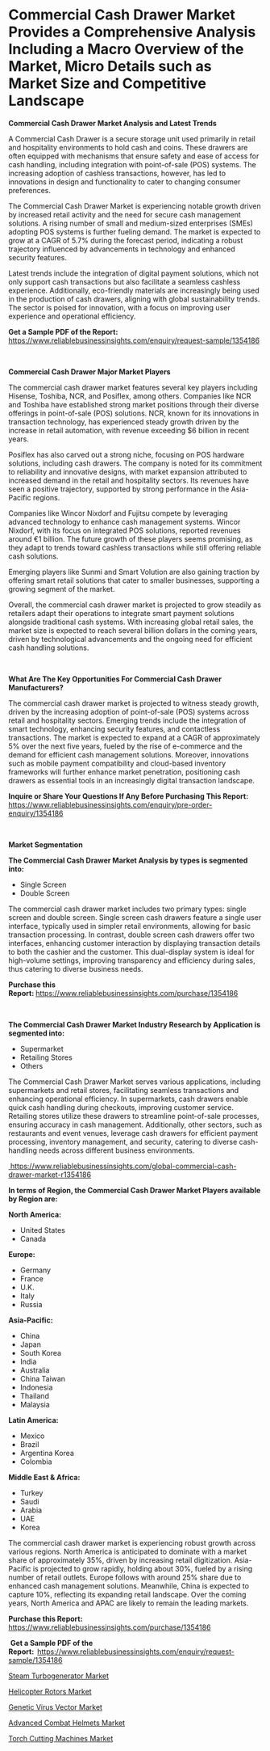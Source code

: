 <p><h1>Commercial Cash Drawer Market Provides a Comprehensive Analysis Including a Macro Overview of the Market, Micro Details such as Market Size and Competitive Landscape</h1></p><p><strong>Commercial Cash Drawer Market Analysis and Latest Trends</strong></p>
<p><p>A Commercial Cash Drawer is a secure storage unit used primarily in retail and hospitality environments to hold cash and coins. These drawers are often equipped with mechanisms that ensure safety and ease of access for cash handling, including integration with point-of-sale (POS) systems. The increasing adoption of cashless transactions, however, has led to innovations in design and functionality to cater to changing consumer preferences.</p><p>The Commercial Cash Drawer Market is experiencing notable growth driven by increased retail activity and the need for secure cash management solutions. A rising number of small and medium-sized enterprises (SMEs) adopting POS systems is further fueling demand. The market is expected to grow at a CAGR of 5.7% during the forecast period, indicating a robust trajectory influenced by advancements in technology and enhanced security features. </p><p>Latest trends include the integration of digital payment solutions, which not only support cash transactions but also facilitate a seamless cashless experience. Additionally, eco-friendly materials are increasingly being used in the production of cash drawers, aligning with global sustainability trends. The sector is poised for innovation, with a focus on improving user experience and operational efficiency.</p></p>
<p><strong>Get a Sample PDF of the Report:&nbsp;</strong> <a href="https://www.reliablebusinessinsights.com/enquiry/request-sample/1354186?utm_campaign=3494&utm_medium=2&utm_source=Github&utm_content=ia&utm_term=28032025&utm_id=commercial-cash-drawer">https://www.reliablebusinessinsights.com/enquiry/request-sample/1354186</a></p>
<p>&nbsp;</p>
<p><strong>Commercial Cash Drawer Major Market Players</strong></p>
<p><p>The commercial cash drawer market features several key players including Hisense, Toshiba, NCR, and Posiflex, among others. Companies like NCR and Toshiba have established strong market positions through their diverse offerings in point-of-sale (POS) solutions. NCR, known for its innovations in transaction technology, has experienced steady growth driven by the increase in retail automation, with revenue exceeding $6 billion in recent years.</p><p>Posiflex has also carved out a strong niche, focusing on POS hardware solutions, including cash drawers. The company is noted for its commitment to reliability and innovative designs, with market expansion attributed to increased demand in the retail and hospitality sectors. Its revenues have seen a positive trajectory, supported by strong performance in the Asia-Pacific regions.</p><p>Companies like Wincor Nixdorf and Fujitsu compete by leveraging advanced technology to enhance cash management systems. Wincor Nixdorf, with its focus on integrated POS solutions, reported revenues around €1 billion. The future growth of these players seems promising, as they adapt to trends toward cashless transactions while still offering reliable cash solutions.</p><p>Emerging players like Sunmi and Smart Volution are also gaining traction by offering smart retail solutions that cater to smaller businesses, supporting a growing segment of the market.</p><p>Overall, the commercial cash drawer market is projected to grow steadily as retailers adapt their operations to integrate smart payment solutions alongside traditional cash systems. With increasing global retail sales, the market size is expected to reach several billion dollars in the coming years, driven by technological advancements and the ongoing need for efficient cash handling solutions.</p></p>
<p>&nbsp;</p>
<p><strong>What Are The Key Opportunities For Commercial Cash Drawer Manufacturers?</strong></p>
<p><p>The commercial cash drawer market is projected to witness steady growth, driven by the increasing adoption of point-of-sale (POS) systems across retail and hospitality sectors. Emerging trends include the integration of smart technology, enhancing security features, and contactless transactions. The market is expected to expand at a CAGR of approximately 5% over the next five years, fueled by the rise of e-commerce and the demand for efficient cash management solutions. Moreover, innovations such as mobile payment compatibility and cloud-based inventory frameworks will further enhance market penetration, positioning cash drawers as essential tools in an increasingly digital transaction landscape.</p></p>
<p><strong>Inquire or Share Your Questions If Any Before Purchasing This Report:</strong> <a href="https://www.reliablebusinessinsights.com/enquiry/pre-order-enquiry/1354186?utm_campaign=3494&utm_medium=2&utm_source=Github&utm_content=ia&utm_term=28032025&utm_id=commercial-cash-drawer">https://www.reliablebusinessinsights.com/enquiry/pre-order-enquiry/1354186</a></p>
<p>&nbsp;</p>
<p><strong>Market Segmentation</strong></p>
<p><strong>The Commercial Cash Drawer Market Analysis by types is segmented into:</strong></p>
<p><ul><li>Single Screen</li><li>Double Screen</li></ul></p>
<p><p>The commercial cash drawer market includes two primary types: single screen and double screen. Single screen cash drawers feature a single user interface, typically used in simpler retail environments, allowing for basic transaction processing. In contrast, double screen cash drawers offer two interfaces, enhancing customer interaction by displaying transaction details to both the cashier and the customer. This dual-display system is ideal for high-volume settings, improving transparency and efficiency during sales, thus catering to diverse business needs.</p></p>
<p><strong>Purchase this Report:&nbsp;</strong><a href="https://www.reliablebusinessinsights.com/purchase/1354186?utm_campaign=3494&utm_medium=2&utm_source=Github&utm_content=ia&utm_term=28032025&utm_id=commercial-cash-drawer">https://www.reliablebusinessinsights.com/purchase/1354186</a></p>
<p>&nbsp;</p>
<p><strong>The Commercial Cash Drawer Market Industry Research by Application is segmented into:</strong></p>
<p><ul><li>Supermarket</li><li>Retailing Stores</li><li>Others</li></ul></p>
<p><p>The Commercial Cash Drawer Market serves various applications, including supermarkets and retail stores, facilitating seamless transactions and enhancing operational efficiency. In supermarkets, cash drawers enable quick cash handling during checkouts, improving customer service. Retailing stores utilize these drawers to streamline point-of-sale processes, ensuring accuracy in cash management. Additionally, other sectors, such as restaurants and event venues, leverage cash drawers for efficient payment processing, inventory management, and security, catering to diverse cash-handling needs across different business environments.</p></p>
<p><a href="https://www.reliablebusinessinsights.com/global-commercial-cash-drawer-market-r1354186?utm_campaign=3494&utm_medium=2&utm_source=Github&utm_content=ia&utm_term=28032025&utm_id=commercial-cash-drawer">&nbsp;https://www.reliablebusinessinsights.com/global-commercial-cash-drawer-market-r1354186</a></p>
<p><strong>In terms of Region, the Commercial Cash Drawer Market Players available by Region are:</strong></p>
<p>
    <p> <strong> North America: </strong>
        <ul>
            <li>United States</li>
            <li>Canada</li>
        </ul>
        </p> 
    <p> <strong> Europe: </strong>
        <ul>
            <li>Germany</li>
            <li>France</li>
            <li>U.K.</li>
            <li>Italy</li>
            <li>Russia</li>
        </ul>
        </p> 
    <p> <strong> Asia-Pacific: </strong>
        <ul>
            <li>China</li>
            <li>Japan</li>
            <li>South Korea</li>
            <li>India</li>
            <li>Australia</li>
            <li>China Taiwan</li>
            <li>Indonesia</li>
            <li>Thailand</li>
            <li>Malaysia</li>
        </ul>
        </p> 
    <p> <strong> Latin America: </strong>
        <ul>
            <li>Mexico</li>
            <li>Brazil</li>
            <li>Argentina Korea</li>
            <li>Colombia</li>
        </ul>
        </p> 
    <p> <strong> Middle East & Africa: </strong>
        <ul>
            <li>Turkey</li>
            <li>Saudi</li>
            <li>Arabia</li>
            <li>UAE</li>
            <li>Korea</li>
        </ul>
    </p>
    </p>
<p><p>The commercial cash drawer market is experiencing robust growth across various regions. North America is anticipated to dominate with a market share of approximately 35%, driven by increasing retail digitization. Asia-Pacific is projected to grow rapidly, holding about 30%, fueled by a rising number of retail outlets. Europe follows with around 25% share due to enhanced cash management solutions. Meanwhile, China is expected to capture 10%, reflecting its expanding retail landscape. Over the coming years, North America and APAC are likely to remain the leading markets.</p></p>
<p><strong>Purchase this Report: </strong><a href="https://www.reliablebusinessinsights.com/purchase/1354186?utm_campaign=3494&utm_medium=2&utm_source=Github&utm_content=ia&utm_term=28032025&utm_id=commercial-cash-drawer">https://www.reliablebusinessinsights.com/purchase/1354186</a></p>
<p>&nbsp;<strong>Get a Sample PDF of the Report:&nbsp;&nbsp;</strong><a href="https://www.reliablebusinessinsights.com/enquiry/request-sample/1354186?utm_campaign=3494&utm_medium=2&utm_source=Github&utm_content=ia&utm_term=28032025&utm_id=commercial-cash-drawer">https://www.reliablebusinessinsights.com/enquiry/request-sample/1354186</a></p>
<p><strong></strong></p>
<p><p><a href="https://www.linkedin.com/pulse/steam-turbogenerator-industry-overview-2025-2032-market-mkiac?utm_campaign=3494&utm_medium=2&utm_source=Github&utm_content=ia&utm_term=28032025&utm_id=commercial-cash-drawer">Steam Turbogenerator Market</a></p><p><a href="https://www.linkedin.com/pulse/helicopter-rotors-market-growth-competitive-landscape-segment-slfff?utm_campaign=3494&utm_medium=2&utm_source=Github&utm_content=ia&utm_term=28032025&utm_id=commercial-cash-drawer">Helicopter Rotors Market</a></p><p><a href="https://github.com/shirlantosx7/Market-Research-Report-List-1/blob/main/genetic-virus-vector-market.md?utm_campaign=3494&utm_medium=2&utm_source=Github&utm_content=ia&utm_term=28032025&utm_id=commercial-cash-drawer">Genetic Virus Vector Market</a></p><p><a href="https://www.linkedin.com/pulse/detailed-advanced-combat-helmets-market-analysis-expected-0djif?utm_campaign=3494&utm_medium=2&utm_source=Github&utm_content=ia&utm_term=28032025&utm_id=commercial-cash-drawer">Advanced Combat Helmets Market</a></p><p><a href="https://www.linkedin.com/pulse/key-insights-torch-cutting-machines-market-stakeholder-1atlc?utm_campaign=3494&utm_medium=2&utm_source=Github&utm_content=ia&utm_term=28032025&utm_id=commercial-cash-drawer">Torch Cutting Machines Market</a></p></p>
